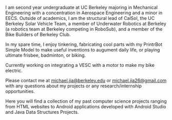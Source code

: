 I am second year undergraduate at UC Berkeley majoring in Mechanical Engineering with a concentration in Aerospace Engineering and a minor in EECS. 
Outside of academics, I am the structural lead of CalSol, the UC Berkeley Solar Vehicle Team, a member of Underwater Robotics at Berkeley (a robotics team at Berkeley competing in RoboSub), and a member of the Bike Builders of Berkeley Club. 

In my spare time, I enjoy tinkering, fabricating cool parts with my PrintrBot Simple Model to make useful inventions to augument daily life, or playing ultimate frisbee, badminton, or biking. 

Currently working on integrating a VESC with a motor to make my bike electric. 

Please contact me at michael.jia@berkeley.edu or michael.jia26@gmail.com with any questions about my projects or any research/internship opportunities. 

Here you will find a collection of my past computer science projects ranging from HTML websites to Android applications developed with Android Studio and Java Data Structures Projects.
